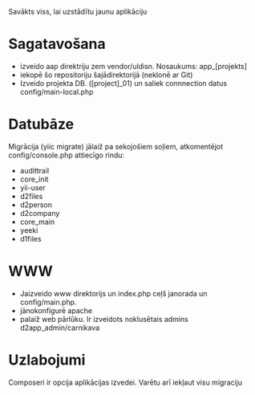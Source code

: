 Savākts viss, lai uzstādītu jaunu aplikāciju

Sagatavošana
===========
* izveido aap direktriju zem vendor/uldisn. Nosaukums: app_[projekts]
* iekopē šo repositoriju šajādirektorijā (neklonē ar Git)
* Izveido projekta DB. ([project]_01) un saliek connnection datus config/main-local.php

Datubāze
===========
Migrācija (yiic migrate) jālaiž pa sekojošiem soļiem, atkomentējot config/console.php attiecīgo rindu:

* audittrail
* core_init
* yii-user
* d2files
* d2person
* d2company
* core_main
* yeeki
* d1files

WWW
===========
* Jaizveido www direktorijs un index.php ceļš janorada un config/main.php.
* jānokonfigurē apache
* palaiž web pārlūku. Ir izveidots noklusētais admins d2app_admin/carnikava


Uzlabojumi
===========
Composeri ir opcija aplikācijas izvedei. Varētu arī iekļaut visu migraciju


